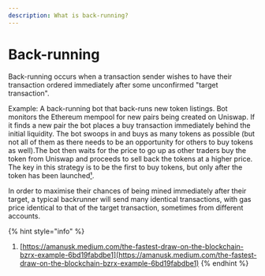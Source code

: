 ```yaml
---
description: What is back-running?
---
```


# Back-running

Back-running occurs when a transaction sender wishes to have their transaction ordered immediately after some unconfirmed "target transaction".

Example: A back-running bot that back-runs new token listings. Bot monitors the Ethereum mempool for new pairs being created on Uniswap. If it finds a new pair the bot places a buy transaction immediately behind the initial liquidity. The bot swoops in and buys as many tokens as possible \(but not all of them as there needs to be an opportunity for others to buy tokens as well\).The bot then waits for the price to go up as other traders buy the token from Uniswap and proceeds to sell back the tokens at a higher price. The key in this strategy is to be the first to buy tokens, but only after the token has been launched[¹](https://amanusk.medium.com/the-fastest-draw-on-the-blockchain-bzrx-example-6bd19fabdbe1).

In order to maximise their chances of being mined immediately after their target, a typical backrunner will send many identical transactions, with gas price identical to that of the target transaction, sometimes from different accounts.

{% hint style="info" %}
1. [https://amanusk.medium.com/the-fastest-draw-on-the-blockchain-bzrx-example-6bd19fabdbe1](https://amanusk.medium.com/the-fastest-draw-on-the-blockchain-bzrx-example-6bd19fabdbe1)
{% endhint %}


